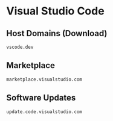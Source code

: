 # Visual Studio Code

## Host Domains (Download)

```
vscode.dev
```

## Marketplace

```
marketplace.visualstudio.com
```

## Software Updates

```
update.code.visualstudio.com
```
